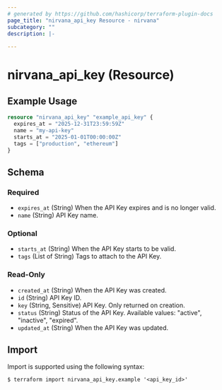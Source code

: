 ```yaml
---
# generated by https://github.com/hashicorp/terraform-plugin-docs
page_title: "nirvana_api_key Resource - nirvana"
subcategory: ""
description: |-
  
---
```


# nirvana_api_key (Resource)



## Example Usage

```terraform
resource "nirvana_api_key" "example_api_key" {
  expires_at = "2025-12-31T23:59:59Z"
  name = "my-api-key"
  starts_at = "2025-01-01T00:00:00Z"
  tags = ["production", "ethereum"]
}
```

<!-- schema generated by tfplugindocs -->
## Schema

### Required

- `expires_at` (String) When the API Key expires and is no longer valid.
- `name` (String) API Key name.

### Optional

- `starts_at` (String) When the API Key starts to be valid.
- `tags` (List of String) Tags to attach to the API Key.

### Read-Only

- `created_at` (String) When the API Key was created.
- `id` (String) API Key ID.
- `key` (String, Sensitive) API Key. Only returned on creation.
- `status` (String) Status of the API Key.
Available values: "active", "inactive", "expired".
- `updated_at` (String) When the API Key was updated.

## Import

Import is supported using the following syntax:

```shell
$ terraform import nirvana_api_key.example '<api_key_id>'
```
